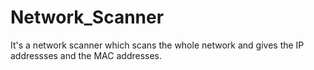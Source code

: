 # Network_Scanner
It's a network scanner which scans the whole network and gives the IP addressses and the MAC addresses.
